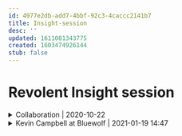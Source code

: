 ```yaml
---
id: 4977e2db-add7-4bbf-92c3-4caccc2141b7
title: Insight-session
desc: ''
updated: 1611081343775
created: 1603474926144
stub: false
---
```


# Revolent Insight session

<details><summary>
Collaboration | 2020-10-22
</summary>
## Collaboration
<details><summary>
What is collaboration?
</summary>
Openness first
Bravery -> share your ideas
Transparency -> don't hide
Communication -> Zoom, emails, phone calls
Responsability -> set boundaries between roles
Motivation -> right reasons to collaborate to win

If we get collaboration right, the project will succeed.
</details>


### Recognise the different characteristics of each listening style
* People: concerned with people feeling/thoughts, emotionally intelligent, prefer listening
* Action or task:focus on task, frustated without structure, finishing sentences/jump ahead, impatient with ramblers
* content: carefully evaluate info, listen tech info, ask additional info, enjoy detailed conversation
* time: concerned with length conversation, favour clear and pertinent info, frustated with off topic conversation, prefer hurries interactions

### Apply active listening whilst interacting in meetings, sessions or 1-2-1’s
Feedback
reflecting
patient
pay attention
ask question
trying to be non-judgemental

### Utilise the collaborative problem-solving technique successfully to identify a problem and generate solutions

ex.
![](/assets/images/2020-10-22-16-40-05.png)


* two 100 pound tanks of oxygen
* Stellar map
* magnetic compass
* five gallons of water
* food concentrate
* solar powered FM receiver
* parachute ilk
* first aid kit
* portable heating unit
* signal flares
* one case of dehydrated milk
* self inflating lift-raft
* 50 feet of nylon rope
* box of matches
* two .45 calibre pistols

Right answers from NASA experts:
* two 100 pound tanks of oxygen
* five gallons of water
* Stellar map
* food concentrate
* solar powered FM receiver
* 50 feet of nylon rope
* first aid kit
not sure from here...
* portable heating unit
* signal flares
* parachute ilk
* one case of dehydrated milk
* self inflating lift-raft
* two .45 calibre pistols
* magnetic compass
* box of matches

## Collaborative problem solving
1. identify
2. gather
3. analyse
4. generate
5. evaluate
6. agree
7. design

![](/assets/images/2020-10-22-17-17-45.png)
</details>


<details><summary>
Kevin Campbell at Bluewolf | 2021-01-19 14:47
</summary>

From Kevin:

where is IBM bought Bluewolf to get into the SF environment.

Hybrid cloud solution: SF MuleSoft etc APIs, AI, intelligent WF (Watson)
1. Bluewolf step ahead of the customer, partner... ex James Oliver how Kevin approach the position of talking with him
2. Advices: mentor, think big, taking the risk, tell the customer (after talking with a customer, where they can getting addictives to SF? think bigger: they ask for a WF? propone something HUGE )

Is Einstein BA 

==What they're looking for==:
In general: Application Architect they're looking for
Specific: , Field Service Lightning in EMEA
Health CLoud... work.com
AI
MuleSoft
CPQ: CPQ Salesforce, or Configure, Price, Quote Software by Salesforce is a sales tool for companies to provide accurate pricing with any given product configuration scenario.

==be a Eminance, create my own brand==
Are you a know name in the SF developer?
Do you have a Blog? followers etc.

==Design thinkings==


pricing? how to place in the market, where the Intelligence come from?

About Privacy and Security, I didn't see in your map for solution areas mention the SF Blockchain. Even if not quite big or 100% delivered, is IBM interested?
Did you see an increase in Salesforce Blockchain usage from Orgs and again which certification/experience would you recommend to help? Is IOT Industry for Health, mostly relevant as well.
</details>
